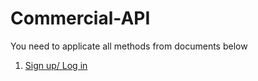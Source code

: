 # Commercial-API

You need to applicate all methods from documents below

1. [Sign up/ Log in](https://github.com/mercuryoio/Commercial-API/blob/master/login.md)
